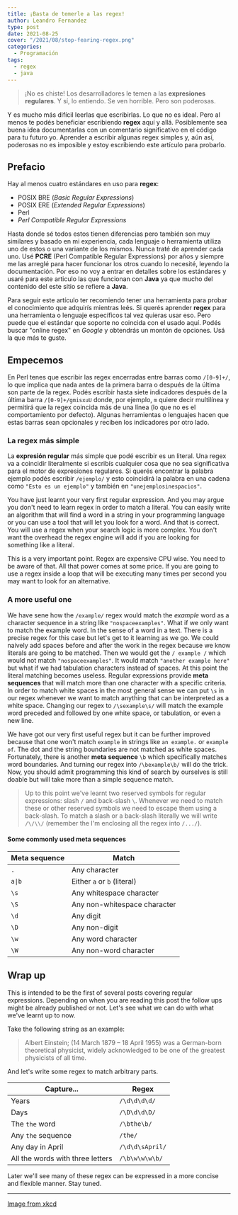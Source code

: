 ```yaml
---
title: ¡Basta de temerle a las regex!
author: Leandro Fernandez
type: post
date: 2021-08-25
cover: "/2021/08/stop-fearing-regex.png"
categories:
  - Programación
tags:
  - regex
  - java
---
```


> ¡No es chiste! Los desarrolladores le temen a las **expresiones regulares**. Y sí, lo entiendo. Se ven horrible. Pero son poderosas.

Y es mucho más difícil leerlas que escribirlas. Lo que no es ideal. Pero al menos te podés beneficiar escribiendo **regex** aquí y allá. Posiblemente sea buena idea documentarlas con un comentario significativo en el código para tu futuro yo. Aprender a escribir algunas regex simples y, aún así, poderosas no es imposible y estoy escribiendo este artículo para probarlo.

## Prefacio

Hay al menos cuatro estándares en uso para **regex**:

- POSIX BRE (_Basic Regular Expressions_)
- POSIX ERE (_Extended Regular Expressions_)
- Perl
- _Perl Compatible Regular Expressions_

Hasta donde sé todos estos tienen diferencias pero también son muy similares y basado en mi experiencia, cada lenguaje o herramienta utiliza uno de estos o una variante de los mismos. Nunca traté de aprender cada uno. Usé **PCRE** (Perl Compatible Regular Expressions) por años y siempre me las arreglé para hacer funcionar los otros cuando lo necesité, leyendo la documentación. Por eso no voy a entrar en detalles sobre los estándares y usaré para este articulo las que funcionan con **Java** ya que mucho del contenido del este sitio se refiere a **Java**.

Para seguir este artículo ter recomiendo tener una herramienta para probar el conocimiento que adquirís mientras leés. Si querés aprender **regex** para una herramienta o lenguaje específicos tal vez quieras usar eso. Pero puede que el estándar que soporte no coincida con el usado aquí. Podés buscar "online regex" en _Google_ y obtendrás un montón de opciones. Usá la que más te guste.

## Empecemos

En Perl tenes que escribir las regex encerradas entre barras como `/[0-9]+/`, lo que implica que nada antes de la primera barra o después de la última son parte de la regex. Podés escribir hasta siete indicadores después de la última barra `/[0-9]+/gmisxuU` donde, por ejemplo, `m` quiere decir multilínea y permitirá que la regex coincida más de una línea (lo que no es el comportamiento por defecto). Algunas herramientas o lenguajes hacen que estas barras sean opcionales y reciben los indicadores por otro lado.

### La regex más simple

La **expresión regular** más simple que podé escribir es un literal. Una regex va a coincidir literalmente si escribís cualquier cosa que no sea significativa para el motor de expresiones regulares. Si querés encontrar la palabra ejemplo podés escribir `/ejemplo/` y esto coincidirá la palabra en una cadena como `"Esto es un ejemplo"` y también en `"unejemplosinespacios"`.



You have just learnt your very first regular expression. And you may argue you don't need to learn regex in order to match a literal. You can easily write an algorithm that will find a word in a string in your programming language or you can use a tool that will let you look for a word. And that is correct. You will use a regex when your search logic is more complex. You don't want the overhead the regex engine will add if you are looking for something like a literal.

This is a very important point. Regex are expensive CPU wise. You need to be aware of that. All that power comes at some price. If you are going to use a regex inside a loop that will be executing many times per second you may want to look for an alternative.

### A more useful one

We have sene how the `/example/` regex would match the _example_ word as a character sequence in a string like `"nospaceexamples"`. What if we only want to match the example word. In the sense of a word in a text. There is a precise regex for this case but let's get to it learning as we go. We could naively add spaces before and after the work in the regex because we know literals are going to be matched. Then we would get the `/ example /` which would not match `"nospaceexamples"`. It would match `"another example here"` but what if we had tabulation characters instead of spaces. At this point the literal matching becomes useless. Regular expressions provide **meta sequences** that will match more than one character with a specific criteria. In order to match white spaces in the most general sense we can put `\s` in our regex whenever we want to match anything that can be interpreted as a white space. Changing our regex to `/\sexample\s/` will match the example word preceded and followed by one white space, or tabulation, or even a new line.

We have got our very first useful regex but it can be further improved because that one won't match `example` in strings like `an example.` or `example of`. The dot and the string boundaries are not matched as white spaces. Fortunately, there is another **meta sequence** `\b` which specifically matches word boundaries. And turning our regex into `/\bexample\b/` will do the trick. Now, you should admit programming this kind of search by ourselves is still doable but will take more than a simple sequence match.

> Up to this point we've learnt two reserved symbols for regular expressions: slash `/` and back-slash `\`. Whenever we need to match these or other reserved symbols we need to escape them using a back-slash. To match a slash or a back-slash literally we will write `/\/\\/` (remember the I'm enclosing all the regex into `/.../`).

#### Some commonly used meta sequences

| Meta sequence | Match |
| --- | --- |
| `.` | Any character |
| `a\|b` | Either `a` or `b` (literal) |
| `\s` | Any whitespace character |
| `\S` | Any non-whitespace character |
| `\d` | Any digit |
| `\D` | Any non-digit |
| `\w` | Any word character |
| `\W` | Any non-word character |

## Wrap up

This is intended to be the first of several posts covering regular expressions. Depending on when you are reading this post the follow ups might be already published or not. Let's see what we can do with what we've learnt up to now.

Take the following string as an example:

> Albert Einstein; (14 March 1879 – 18 April 1955) was a German-born theoretical physicist, widely acknowledged to be one of the greatest physicists of all time.

And let's write some regex to match arbitrary parts.

| Capture... | Regex |
| --- | --- |
| Years | `/\d\d\d\d/` |
| Days | `/\D\d\d\D/` |
| The `the` word | `/\bthe\b/` |
| Any `the` sequence | `/the/` |
| Any day in April | `/\d\d\sApril/` |
| All the words with three letters | `/\b\w\w\w\b/` |

Later we'll see many of these regex can be expressed in a more concise and flexible manner. Stay tuned.

---
[Image from xkcd](https://xkcd.com/208/)
